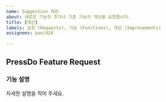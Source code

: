 ```yaml
---
name: Suggestion 제안
about: 새로운 기능의 추가나 기존 기능의 개선을 요청합니다.
title: [제안]
labels: 요청 (Requests), 기능 (Functions), 개선 (Improvements)
assignees: aaei924

---
```


## PressDo Feature Request
### 기능 설명
자세한 설명을 적어 주세요.
